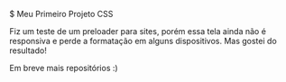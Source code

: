 $ Meu Primeiro Projeto CSS

Fiz um teste de um preloader para sites, porém essa tela ainda não é responsiva e perde a formatação em alguns dispositivos.
Mas gostei do resultado! 

Em breve mais repositórios :)
